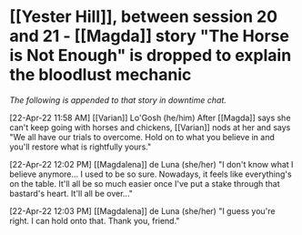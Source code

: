 # [[Yester Hill]], between session 20 and 21 - [[Magda]] story "The Horse is Not Enough" is dropped to explain the bloodlust mechanic

*The following is appended to that story in downtime chat.*

[22-Apr-22 11:58 AM] [[Varian]] Lo'Gosh (he/him)
After [[Magda]] says she can't keep going with horses and chickens, [[Varian]] nods at her and says "We all have our trials to overcome. Hold on to what you believe in and you'll restore what is rightfully yours."


[22-Apr-22 12:02 PM] [[Magdalena]] de Luna (she/her)
"I don't know what I believe anymore... I used to be so sure. Nowadays, it feels like everything's on the table. It'll all be so much easier once I've put a stake through that bastard's heart. It'll all be over..."


[22-Apr-22 12:03 PM] [[Magdalena]] de Luna (she/her)
"I guess you're right. I can hold onto that. Thank you, friend."